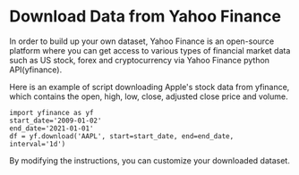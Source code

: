 # Download Data from Yahoo Finance
In order to build up your own dataset, Yahoo Finance is an open-source platform where you can get access to various types of financial market data such as US stock, forex and cryptocurrency via Yahoo Finance python API(yfinance). 

Here is an example of script downloading Apple's stock data from yfinance, which contains the open, high, low, close, adjusted close price and volume. 

   ```
   import yfinance as yf
   start_date='2009-01-02'
   end_date='2021-01-01'
   df = yf.download('AAPL', start=start_date, end=end_date, interval='1d')
   ```
By modifying the instructions, you can customize your downloaded dataset. 
 

